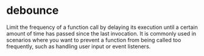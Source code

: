 # debounce

Limit the frequency of a function call by delaying its execution until a certain amount of time has passed since the last invocation. It is commonly used in scenarios where you want to prevent a function from being called too frequently, such as handling user input or event listeners.
